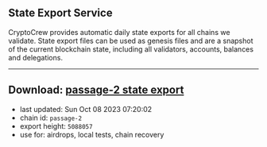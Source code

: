 ## State Export Service
CryptoCrew provides automatic daily state exports for all chains we validate. State export files can be used as genesis files and are a snapshot of the current blockchain state, including all validators, accounts, balances and delegations.

---
**Download: [passage-2 state export](https://dl.ccvalidators.com/SERVICE/passage/passage-2_export_5088057.json)**
---

- last updated: Sun Oct 08 2023 07:20:02
- chain id: `passage-2`
- export height: `5088057`
- use for: airdrops, local tests, chain recovery
